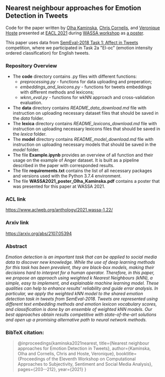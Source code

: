 ## Nearest neighbour approaches for Emotion Detection in Tweets
Code for the paper written by [Olha Kaminska](https://scholar.google.com/citations?hl=en&user=yRgJkEwAAAAJ), [Chris Cornelis](https://scholar.google.com/citations?hl=en&user=ln46HlkAAAAJ), and [Veronique Hoste](https://scholar.google.com/citations?hl=en&user=WxOsW3IAAAAJ) presented at [EACL 2021](https://2021.eacl.org/) during [WASSA workshop](https://wt-public.emm4u.eu/wassa2021/) as [a poster](https://olha-kaminska.github.io/WASSA2021_poster_Olha_Kaminska.pdf).

This paper uses data from <a href="https://competitions.codalab.org/competitions/17751">SemEval-2018 Task 1: Affect in Tweets</a> competition, where we participated in Task 2a "EI-oc" (emotion intensity ordered classification) for English tweets. 

### Repository Overview ###
- The **code** directory contains .py files with different functions:
  - *preprocessing.py* - functions for data uploading and preperation;
  - *embeddings_and_lexicons.py* - functions for tweets embeddings with different methods and lexicons;
  - *wknn_eval.py* - functions for wkNN approach and cross-validation evaluation.
- The **data** directory contains *README_data_download.md* file with instruction on uploading necessary dataset files that should be saved in the *data* folder.
- The **lexica** directory contains *README_lexicons_download.md* file with instruction on uploading necessary lexicons files that should be saved in the *lexica* folder.
- The **model** directory contains *README_model_download.md* file with instruction on uploading necessary models that should be saved in the *model* folder.
- The file **Example.ipynb** provides an overview of all function and their usage on the example of Anger dataset. It is built as a pipeline described in the paper with corresponded results. 
- The file **requirements.txt** contains the list of all necessary packages and versions used with the Python 3.7.4 environment.
- The file **WASSA2021_poster_Olha_Kaminska.pdf** contains a poster that was presented for this paper at WASSA 2021.

### ACL link ###
https://www.aclweb.org/anthology/2021.wassa-1.22/  

### Arxiv link ###
https://arxiv.org/abs/2107.05394  

### Abstract ###
*Emotion detection is an important task that can be applied to social media data to discover new knowledge. While the use of deep learning methods for this task has been prevalent, they are black-box models, making their decisions hard to interpret for a human operator. Therefore, in this paper, we propose an approach using weighted k Nearest Neighbours (kNN), a simple, easy to implement, and explainable machine learning model. These qualities can help to enhance results' reliability and guide error analysis. In particular, we apply the weighted kNN model to the shared emotion detection task in tweets from SemEval-2018. Tweets are represented using different text embedding methods and emotion lexicon vocabulary scores, and classification is done by an ensemble of weighted kNN models. Our best approaches obtain results competitive with state-of-the-art solutions and open up a promising alternative path to neural network methods.*

### BibTeX citation: ###
>@inproceedings{kaminska2021nearest,
  title={Nearest neighbour approaches for Emotion Detection in Tweets},
  author={Kaminska, Olha and Cornelis, Chris and Hoste, Veronique},
  booktitle={Proceedings of the Eleventh Workshop on Computational Approaches to Subjectivity, Sentiment and Social Media Analysis},
  pages={203--212},
  year={2021}
  }
